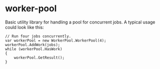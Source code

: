 # worker-pool
Basic utility library for handling a pool for concurrent jobs. A typical usage could look like this:

```
// Run four jobs concurrently.
var workerPool = new WorkerPool.WorkerPool(4);
workerPool.AddWork(jobs);
while (workerPool.HasWork)
{
    workerPool.GetResult();
}
```
